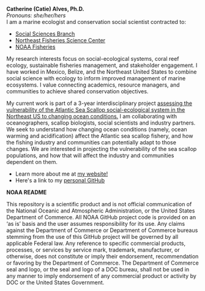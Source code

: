 **Catherine (Catie) Alves, Ph.D.**  
*Pronouns: she/her/hers*  
I am a marine ecologist and conservation social scientist contracted to:   
* [Social Sciences Branch](https://www.fisheries.noaa.gov/contact-directory/social-sciences-branch)  
* [Northeast Fisheries Science Center](https://www.fisheries.noaa.gov/about/northeast-fisheries-science-center)  
* [NOAA Fisheries](https://www.fisheries.noaa.gov/)  

My research interests focus on social-ecological systems, coral reef ecology, sustainable fisheries management, and stakeholder engagement. I have worked in Mexico, Belize, and the Northeast United States to combine social science with ecology to inform improved management of marine ecosystems. I value connecting academics,  resource managers, and communities to achieve shared conservation objectives.   

My current work is part of a 3-year interdisciplinary project [assessing the vulnerability of the Atlantic Sea Scallop social-ecological system in the Northeast US to changing ocean conditions.](http://www.cfrfoundation.org/atlantic-sea-scallop-socialecological-system) I am collaborating with oceanographers, scallop biologists, social scientists and industry partners. We seek to understand how changing ocean conditions (namely, ocean warming and acidification) affect the Atlantic sea scallop fishery, and how the fishing industry and communities can potentially adapt to those changes. We are interested in projecting the vulnerability of the sea scallop populations, and how that will affect the industry and communities dependent on them. 

* Learn more about me at [my website!](http://www.catherinelalves.com/)  
* Here's a link to my [personal GitHub](https://github.com/calves06)  


**NOAA README**  

This repository is a scientific product and is not official communication of the National Oceanic and Atmospheric Administration, or the United States Department of Commerce. All NOAA GitHub project code is provided on an ‘as is’ basis and the user assumes responsibility for its use. Any claims against the Department of Commerce or Department of Commerce bureaus stemming from the use of this GitHub project will be governed by all applicable Federal law. Any reference to specific commercial products, processes, or services by service mark, trademark, manufacturer, or otherwise, does not constitute or imply their endorsement, recommendation or favoring by the Department of Commerce. The Department of Commerce seal and logo, or the seal and logo of a DOC bureau, shall not be used in any manner to imply endorsement of any commercial product or activity by DOC or the United States Government.
